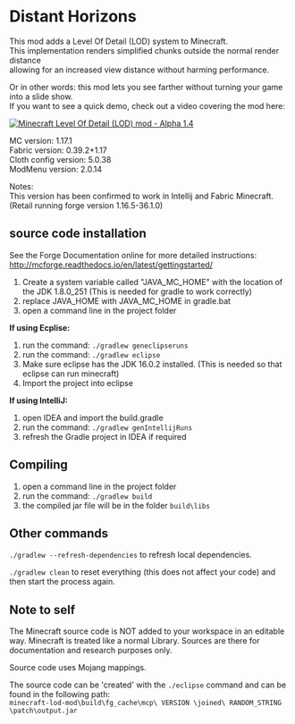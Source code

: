 # Distant Horizons

This mod adds a Level Of Detail (LOD) system to Minecraft.\
This implementation renders simplified chunks outside the normal render distance\
allowing for an increased view distance without harming performance.

Or in other words: this mod lets you see farther without turning your game into a slide show.\
If you want to see a quick demo, check out a video covering the mod here:

[![Minecraft Level Of Detail (LOD) mod - Alpha 1.4](https://i.ytimg.com/vi_webp/H2tnvEVbO1c/mqdefault.webp)](https://www.youtube.com/watch?v=H2tnvEVbO1c)

MC version: 1.17.1\
Fabric version: 0.39.2+1.17\
Cloth config version: 5.0.38\
ModMenu version: 2.0.14

Notes:\
This version has been confirmed to work in Intellij and Fabric Minecraft.\
(Retail running forge version 1.16.5-36.1.0)


## source code installation

See the Forge Documentation online for more detailed instructions:\
http://mcforge.readthedocs.io/en/latest/gettingstarted/

1. Create a system variable called "JAVA_MC_HOME" with the location of the JDK 1.8.0_251 (This is needed for gradle to work correctly)
2. replace JAVA_HOME with JAVA_MC_HOME in gradle.bat
3. open a command line in the project folder

**If using Ecplise:**
1. run the command: `./gradlew geneclipseruns`
2. run the command: `./gradlew eclipse`
3. Make sure eclipse has the JDK 16.0.2 installed. (This is needed so that eclipse can run minecraft)
4. Import the project into eclipse

**If using IntelliJ:**
1. open IDEA and import the build.gradle
2. run the command: `./gradlew genIntellijRuns`
3. refresh the Gradle project in IDEA if required


## Compiling

1. open a command line in the project folder
2. run the command: `./gradlew build`
3. the compiled jar file will be in the folder `build\libs`


## Other commands

`./gradlew --refresh-dependencies` to refresh local dependencies.

`./gradlew clean` to reset everything (this does not affect your code) and then start the process again.


## Note to self

The Minecraft source code is NOT added to your workspace in an editable way. Minecraft is treated like a normal Library. Sources are there for documentation and research purposes only.

Source code uses Mojang mappings.

The source code can be 'created' with the `./eclipse` command and can be found in the following path:\
`minecraft-lod-mod\build\fg_cache\mcp\ VERSION \joined\ RANDOM_STRING \patch\output.jar`
